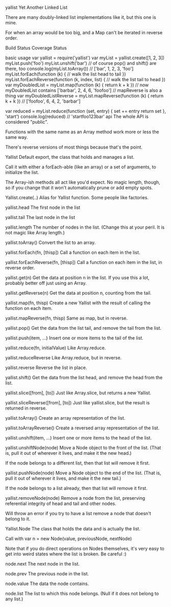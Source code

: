 yallist
Yet Another Linked List

There are many doubly-linked list implementations like it, but this one is mine.

For when an array would be too big, and a Map can't be iterated in reverse order.

Build Status Coverage Status

basic usage
var yallist = require('yallist')
var myList = yallist.create([1, 2, 3])
myList.push('foo')
myList.unshift('bar')
// of course pop() and shift() are there, too
console.log(myList.toArray()) // ['bar', 1, 2, 3, 'foo']
myList.forEach(function (k) {
  // walk the list head to tail
})
myList.forEachReverse(function (k, index, list) {
  // walk the list tail to head
})
var myDoubledList = myList.map(function (k) {
  return k + k
})
// now myDoubledList contains ['barbar', 2, 4, 6, 'foofoo']
// mapReverse is also a thing
var myDoubledListReverse = myList.mapReverse(function (k) {
  return k + k
}) // ['foofoo', 6, 4, 2, 'barbar']

var reduced = myList.reduce(function (set, entry) {
  set += entry
  return set
}, 'start')
console.log(reduced) // 'startfoo123bar'
api
The whole API is considered "public".

Functions with the same name as an Array method work more or less the same way.

There's reverse versions of most things because that's the point.

Yallist
Default export, the class that holds and manages a list.

Call it with either a forEach-able (like an array) or a set of arguments, to initialize the list.

The Array-ish methods all act like you'd expect. No magic length, though, so if you change that it won't automatically prune or add empty spots.

Yallist.create(..)
Alias for Yallist function. Some people like factories.

yallist.head
The first node in the list

yallist.tail
The last node in the list

yallist.length
The number of nodes in the list. (Change this at your peril. It is not magic like Array length.)

yallist.toArray()
Convert the list to an array.

yallist.forEach(fn, [thisp])
Call a function on each item in the list.

yallist.forEachReverse(fn, [thisp])
Call a function on each item in the list, in reverse order.

yallist.get(n)
Get the data at position n in the list. If you use this a lot, probably better off just using an Array.

yallist.getReverse(n)
Get the data at position n, counting from the tail.

yallist.map(fn, thisp)
Create a new Yallist with the result of calling the function on each item.

yallist.mapReverse(fn, thisp)
Same as map, but in reverse.

yallist.pop()
Get the data from the list tail, and remove the tail from the list.

yallist.push(item, ...)
Insert one or more items to the tail of the list.

yallist.reduce(fn, initialValue)
Like Array.reduce.

yallist.reduceReverse
Like Array.reduce, but in reverse.

yallist.reverse
Reverse the list in place.

yallist.shift()
Get the data from the list head, and remove the head from the list.

yallist.slice([from], [to])
Just like Array.slice, but returns a new Yallist.

yallist.sliceReverse([from], [to])
Just like yallist.slice, but the result is returned in reverse.

yallist.toArray()
Create an array representation of the list.

yallist.toArrayReverse()
Create a reversed array representation of the list.

yallist.unshift(item, ...)
Insert one or more items to the head of the list.

yallist.unshiftNode(node)
Move a Node object to the front of the list. (That is, pull it out of wherever it lives, and make it the new head.)

If the node belongs to a different list, then that list will remove it first.

yallist.pushNode(node)
Move a Node object to the end of the list. (That is, pull it out of wherever it lives, and make it the new tail.)

If the node belongs to a list already, then that list will remove it first.

yallist.removeNode(node)
Remove a node from the list, preserving referential integrity of head and tail and other nodes.

Will throw an error if you try to have a list remove a node that doesn't belong to it.

Yallist.Node
The class that holds the data and is actually the list.

Call with var n = new Node(value, previousNode, nextNode)

Note that if you do direct operations on Nodes themselves, it's very easy to get into weird states where the list is broken. Be careful :)

node.next
The next node in the list.

node.prev
The previous node in the list.

node.value
The data the node contains.

node.list
The list to which this node belongs. (Null if it does not belong to any list.)
